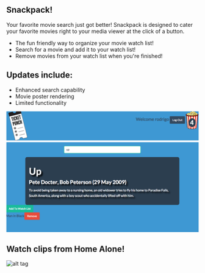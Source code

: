 ## Snackpack!
Your favorite movie search just got better! Snackpack is designed to cater your favorite movies right to your media viewer at the click of a button.
- The fun friendly way to organize your movie watch list!
- Search for a movie and add it to your watch list!
- Remove movies from your watch list when you're finished!

## Updates include:
- Enhanced search capability
- Movie poster rendering
- Limited functionality

![ScreenShot](app/assets/images/search.png)



## Watch clips from Home Alone!


![alt tag](http://media.giphy.com/media/YnOQrnkKjCZdC/giphy.gif)
